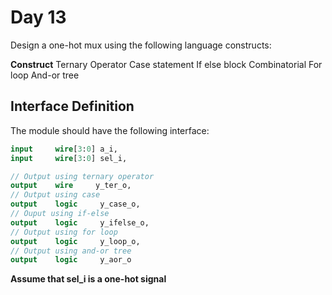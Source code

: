 # Day 13
Design a one-hot mux using the following language constructs:

__Construct__
Ternary Operator
Case statement
If else block
Combinatorial For loop
And-or tree

## Interface Definition
The module should have the following interface:

```SystemVerilog
input     wire[3:0] a_i,
input     wire[3:0] sel_i,

// Output using ternary operator
output    wire     y_ter_o,
// Output using case
output    logic     y_case_o,
// Ouput using if-else
output    logic     y_ifelse_o,
// Output using for loop
output    logic     y_loop_o,
// Output using and-or tree
output    logic     y_aor_o

```
__Assume that sel_i is a one-hot signal__
